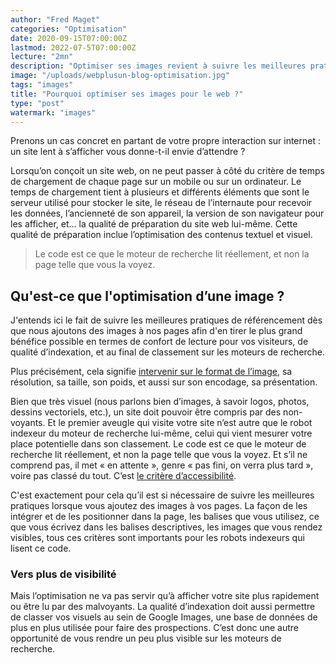 ```yaml
---
author: "Fred Maget"
categories: "Optimisation"
date: 2020-09-15T07:00:00Z
lastmod: 2022-07-5T07:00:00Z
lecture: "2mn"
description: "Optimiser ses images revient à suivre les meilleures pratiques de référencement pour en tirer le plus grand bénéfice : temps de chargement, accessibilité, etc."
image: "/uploads/webplusun-blog-optimisation.jpg"
tags: "images"
title: "Pourquoi optimiser ses images pour le web ?"
type: "post"
watermark: "images"
---
```


Prenons un cas concret en partant de votre propre interaction sur internet : un site lent à s’afficher vous donne-t-il envie d’attendre ?

Lorsqu’on conçoit un site web, on ne peut passer à côté du critère de temps de chargement de chaque page sur un mobile ou sur un ordinateur. Le temps de chargement tient à plusieurs et différents éléments que sont le serveur utilisé pour stocker le site, le réseau de l’internaute pour recevoir les données, l’ancienneté de son appareil, la version de son navigateur pour les afficher, et… la qualité de préparation du site web lui-même. Cette qualité de préparation inclue l’optimisation des contenus textuel et visuel.

> Le code est ce que le moteur de recherche lit réellement, et non la page telle que vous la voyez.

## Qu'est-ce que l'optimisation d’une image ?

J'entends ici le fait de suivre les meilleures pratiques de référencement dès que nous ajoutons des images à nos pages afin d'en tirer le plus grand bénéfice possible en termes de confort de lecture pour vos visiteurs, de qualité d’indexation, et au final de classement sur les moteurs de recherche.

Plus précisément, cela signifie [intervenir sur le format de l’image](/blog/quel-format-d-images-choisir-pour-mon-site-web/), sa résolution, sa taille, son poids, et aussi sur son encodage, sa présentation.

Bien que très visuel (nous parlons bien d’images, à savoir logos, photos, dessins vectoriels, etc.), un site doit pouvoir être compris par des non-voyants. Et le premier aveugle qui visite votre site n’est autre que le robot indexeur du moteur de recherche lui-même, celui qui vient mesurer votre place potentielle dans son classement. Le code est ce que le moteur de recherche lit réellement, et non la page telle que vous la voyez. Et s’il ne comprend pas, il met « en attente », genre « pas fini, on verra plus tard », voire pas classé du tout. C’est [le critère d’accessibilité]().

C'est exactement pour cela qu’il est si nécessaire de suivre les meilleures pratiques lorsque vous ajoutez des images à vos pages. La façon de les intégrer et de les positionner dans la page, les balises que vous utilisez, ce que vous écrivez dans les balises descriptives, les images que vous rendez visibles, tous ces critères sont importants pour les robots indexeurs qui lisent ce code.

### Vers plus de visibilité

Mais l’optimisation ne va pas servir qu’à afficher votre site plus rapidement ou être lu par des malvoyants. La qualité d’indexation doit aussi permettre de classer vos visuels au sein de Google Images, une base de données de plus en plus utilisée pour faire des prospections. C’est donc une autre opportunité de vous rendre un peu plus visible sur les moteurs de recherche.